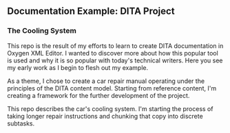 ## Documentation Example: DITA Project

### The Cooling System

This repo is the result of my efforts to learn to create DITA documentation in Oxygen XML Editor. I wanted to discover more about how this popular tool is used and why it is so popular with today's technical writers. Here you see my early work as I begin to flesh out my example.

As a theme, I chose to create a car repair manual operating under the principles of the DITA content model. Starting from reference content, I'm creating a framework for the further development of the project.

This repo describes the car's cooling system. I'm starting the process of taking longer repair instructions and chunking that copy into discrete subtasks.
